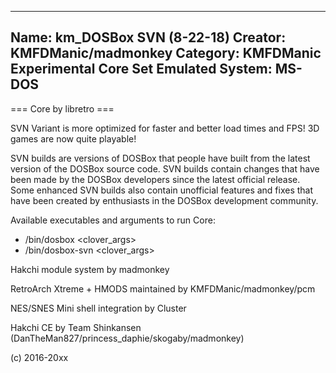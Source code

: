 -----------------------
Name: km_DOSBox SVN (8-22-18)
Creator: KMFDManic/madmonkey
Category: KMFDManic Experimental Core Set
Emulated System: MS-DOS
-----------------------
=== Core by libretro ===

SVN Variant is more optimized for faster and better load times and FPS!  3D games are now quite playable!

SVN builds are versions of DOSBox that people have built from the latest version of the DOSBox source code. SVN builds contain changes that have been made by the DOSBox developers since the latest official release. Some enhanced SVN builds also contain unofficial features and fixes that have been created by enthusiasts in the DOSBox development community.

Available executables and arguments to run Core:
- /bin/dosbox <rom> <clover_args>
- /bin/dosbox-svn <rom> <clover_args>

Hakchi module system by madmonkey

RetroArch Xtreme + HMODS maintained by KMFDManic/madmonkey/pcm

NES/SNES Mini shell integration by Cluster

Hakchi CE by Team Shinkansen (DanTheMan827/princess_daphie/skogaby/madmonkey)

(c) 2016-20xx
